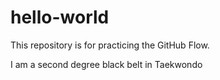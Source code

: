 # hello-world
This repository is for practicing the GitHub Flow.

I am a second degree black belt in Taekwondo
